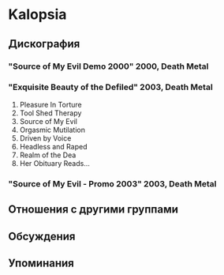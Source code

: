 # Kalopsia



## Дискография

### "Source of My Evil Demo 2000" 2000, Death Metal



### "Exquisite Beauty of the Defiled" 2003, Death Metal

1) Pleasure In Torture
2) Tool Shed Therapy
3) Source of My Evil 
4) Orgasmic Mutilation
5) Driven by Voice
6) Headless and Raped
7) Realm of the Dea
8) Her Obituary Reads...

### "Source of My Evil - Promo 2003" 2003, Death Metal




## Отношения с другими группами


## Обсуждения


## Упоминания

